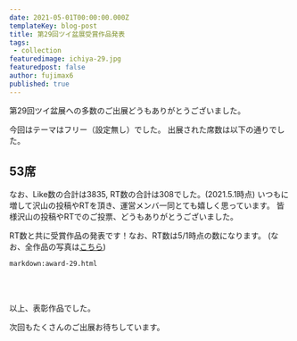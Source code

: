 ```yaml
---
date: 2021-05-01T00:00:00.000Z
templateKey: blog-post
title: 第29回ツイ盆展受賞作品発表
tags:
 - collection
featuredimage: ichiya-29.jpg
featuredpost: false
author: fujimax6
published: true
---
```

第29回ツイ盆展への多数のご出展どうもありがとうございました。

今回はテーマはフリー（設定無し）でした。
出展された席数は以下の通りでした。

## 53席

なお、Like数の合計は3835, RT数の合計は308でした。(2021.5.1時点)
いつもに増して沢山の投稿やRTを頂き、運営メンバ一同とても嬉しく思っています。
皆様沢山の投稿やRTでのご投票、どうもありがとうございました。

RT数と共に受賞作品の発表です！なお、RT数は5/1時点の数になります。
(なお、全作品の写真は[こちら](/blog/twibonten-29-photo/))


`markdown:award-29.html`


<div>&nbsp;</div>
<div>&nbsp;</div>

以上、表彰作品でした。

次回もたくさんのご出展お待ちしています。
